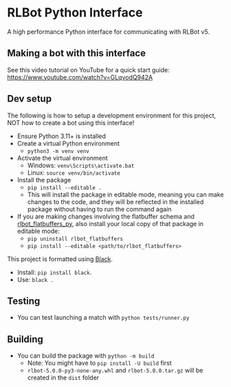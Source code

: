 # RLBot Python Interface

A high performance Python interface for communicating with RLBot v5.

## Making a bot with this interface

See this video tutorial on YouTube for a quick start guide: <https://www.youtube.com/watch?v=GLqvodQ942A>

## Dev setup

The following is how to setup a development environment for this project, NOT how to create a bot using this interface!

- Ensure Python 3.11+ is installed
- Create a virtual Python environment
  - `python3 -m venv venv`
- Activate the virtual environment
  - Windows: `venv\Scripts\activate.bat`
  - Linux: `source venv/bin/activate`
- Install the package
  - `pip install --editable .`
  - This will install the package in editable mode,
  meaning you can make changes to the code, and they
  will be reflected in the installed package without
  having to run the command again
- If you are making changes involving the flatbuffer schema and
  [rlbot_flatbuffers_py](https://github.com/VirxEC/rlbot_flatbuffers_py), 
  also install your local copy of that package in editable mode:
  - `pip uninstall rlbot_flatbuffers`
  - `pip install --editable <path/to/rlbot_flatbuffers>`

This project is formatted using [Black](https://github.com/psf/black).
- Install: `pip install black`.
- Use: `black .`

## Testing

- You can test launching a match with `python tests/runner.py`

## Building

- You can build the package with `python -m build`
  - Note: You might have to `pip install -U build` first
  - `rlbot-5.0.0-py3-none-any.whl` and `rlbot-5.0.0.tar.gz`
  will be created in the `dist` folder
